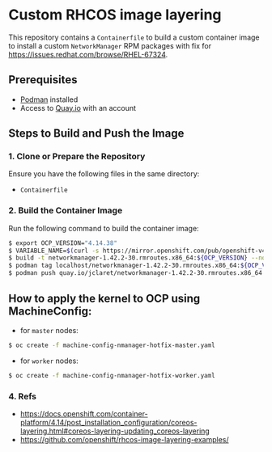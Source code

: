 # Custom RHCOS image layering

This repository contains a `Containerfile` to build a custom container image to install a custom `NetworkManager` RPM packages with fix for https://issues.redhat.com/browse/RHEL-67324.

## Prerequisites

- [Podman](https://podman.io/) installed
- Access to [Quay.io](https://quay.io) with an account

## Steps to Build and Push the Image

### 1. Clone or Prepare the Repository
Ensure you have the following files in the same directory:
- `Containerfile` 

### 2. Build the Container Image
Run the following command to build the container image:
```bash
$ export OCP_VERSION="4.14.38"
$ VARIABLE_NAME=$(curl -s https://mirror.openshift.com/pub/openshift-v4/clients/ocp/$OCP_VERSION/release.txt | grep -m1 'rhel-coreos' | awk -F ' ' '{print $2}')
$ build -t networkmanager-1.42.2-30.rmroutes.x86_64:${OCP_VERSION} --no-cache --build-arg rhel_coreos_release=${VARIABLE_NAME} .
$ podman tag localhost/networkmanager-1.42.2-30.rmroutes.x86_64:${OCP_VERSION} quay.io/jclaret/networkmanager-1.42.2-30.rmroutes.x86_64:${OCP_VERSION}
$ podman push quay.io/jclaret/networkmanager-1.42.2-30.rmroutes.x86_64:${OCP_VERSION}
```

## How to apply the kernel to OCP using MachineConfig:

- for `master` nodes:

```bash
$ oc create -f machine-config-nmanager-hotfix-master.yaml
```

- for `worker` nodes:

```bash
$ oc create -f machine-config-nmanager-hotfix-worker.yaml
```

### 4. Refs
* https://docs.openshift.com/container-platform/4.14/post_installation_configuration/coreos-layering.html#coreos-layering-updating_coreos-layering
* https://github.com/openshift/rhcos-image-layering-examples/
